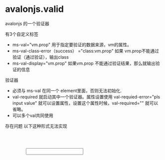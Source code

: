# avalonjs.valid
avalonjs 的一个验证器

有3个自定义标签
* ms-val="vm.prop" 用于指定要验证的数据来源，vm的属性。
* ms-val-class-error（success） ="class:vm.prop" 如果 vm.prop不能通过验证（通过验证），输出class
* ms-val-display="vm.prop" 如果vm.prop 不能通过验证结果，那么就输出验证的信息

验证器
* 必须与 ms-val 在同一个 element里面，否则无法初始化. 
* val-required 就启动其中一个验证器。属性设置使用 val-requied-error="pls input value" 就可以设置属性，设置这个属性时候，val-required="" 就可以省略。
* 可以多个val共同使用

存在问题
以下这种形式无法实现
<pre>
<div ms-val-class-error="error:list">
     <div ms-repeat='list'>
        <input ms-duplex='el.name' ms-val='el.name' val-requied-error='请输入XXX'/>
     </div>
</div>
</pre>

